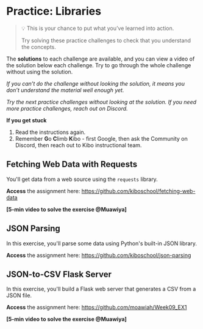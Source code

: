 # Practice: Libraries

> 💡 This is your chance to put what you’ve learned into action. 
>
> Try solving these practice challenges to check that you understand the concepts.

The **solutions** to each challenge are available, and you can view a video of the solution below each challenge. 
Try to go through the whole challenge without using the solution.

_If you can’t do the challenge without looking the solution, it means you don’t understand the material well enough yet._

_Try the next practice challenges without looking at the solution. If you need more practice challenges, reach out on Discord._

<aside>

**If you get stuck** 
1. Read the instructions again. 
2. Remember **G**o **C**limb **K**ibo - first Google, then ask the Community on Discord, then reach out to Kibo instructional team. 

</aside>

## Fetching Web Data with Requests

You'll get data from a web source using the `requests` library.

**Access** the assignment here: https://github.com/kiboschool/fetching-web-data

**[5-min video to solve the exercise @Muawiya]**

## JSON Parsing	

In this exercise, you'll parse some data using Python's built-in JSON library.

**Access** the assignment here: https://github.com/kiboschool/json-parsing

## JSON-to-CSV Flask Server

In this exercise, you'll build a Flask web server that generates a CSV from a
JSON file.

**Access** the assignment here: https://github.com/moawiah/Week09_EX1

**[5-min video to solve the exercise @Muawiya]**
